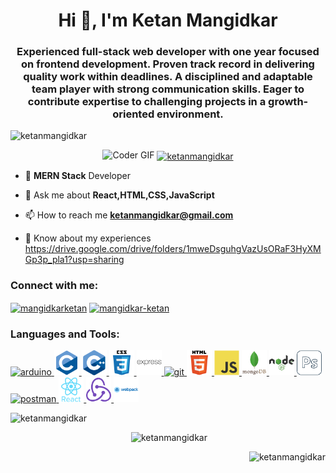 <h1 align="center">Hi 👋, I'm Ketan Mangidkar</h1>
<h3 align="center">Experienced full-stack web developer with one year focused on frontend development. Proven track record in delivering quality work within deadlines. A disciplined and adaptable team player with strong communication skills. Eager to contribute expertise to challenging projects in a growth-oriented environment.</h3>

<p align="left"> <img src="https://komarev.com/ghpvc/?username=ketanmangidkar&label=Profile%20views&color=0e75b6&style=flat" alt="ketanmangidkar" /> </p>
<p align="center"><img src="https://media.giphy.com/media/SWoSkN6DxTszqIKEqv/giphy.gif" alt="Coder GIF" width="500" height="400">
 <a href="https://github.com/ryo-ma/github-profile-trophy"><img src="https://github-profile-trophy.vercel.app/?username=ketanmangidkar" alt="ketanmangidkar" align="center"/></a> </p>

- 🌱 **MERN Stack** Developer

- 💬 Ask me about **React,HTML,CSS,JavaScript**

- 📫 How to reach me **ketanmangidkar@gmail.com**

- 📄 Know about my experiences https://drive.google.com/drive/folders/1mweDsguhgVazUsORaF3HyXMGp3p_pla1?usp=sharing


<h3 align="left">Connect with me:</h3>
<p align="left">
<a href="https://twitter.com/mangidkarketan" target="blank"><img align="center" src="https://raw.githubusercontent.com/rahuldkjain/github-profile-readme-generator/master/src/images/icons/Social/twitter.svg" alt="mangidkarketan" height="30" width="40" /></a>
<a href="https://linkedin.com/in/mangidkar-ketan" target="blank"><img align="center" src="https://raw.githubusercontent.com/rahuldkjain/github-profile-readme-generator/master/src/images/icons/Social/linked-in-alt.svg" alt="mangidkar-ketan" height="30" width="40" /></a>
</p>

<h3 align="left">Languages and Tools:</h3>
<p align="left"> <a href="https://www.arduino.cc/" target="_blank" rel="noreferrer"> <img src="https://cdn.worldvectorlogo.com/logos/arduino-1.svg" alt="arduino" width="40" height="40"/> </a> <a href="https://www.cprogramming.com/" target="_blank" rel="noreferrer"> <img src="https://raw.githubusercontent.com/devicons/devicon/master/icons/c/c-original.svg" alt="c" width="40" height="40"/> </a> <a href="https://www.w3schools.com/cpp/" target="_blank" rel="noreferrer"> <img src="https://raw.githubusercontent.com/devicons/devicon/master/icons/cplusplus/cplusplus-original.svg" alt="cplusplus" width="40" height="40"/> </a> <a href="https://www.w3schools.com/css/" target="_blank" rel="noreferrer"> <img src="https://raw.githubusercontent.com/devicons/devicon/master/icons/css3/css3-original-wordmark.svg" alt="css3" width="40" height="40"/> </a> <a href="https://expressjs.com" target="_blank" rel="noreferrer"> <img src="https://raw.githubusercontent.com/devicons/devicon/master/icons/express/express-original-wordmark.svg" alt="express" width="40" height="40"/> </a> <a href="https://git-scm.com/" target="_blank" rel="noreferrer"> <img src="https://www.vectorlogo.zone/logos/git-scm/git-scm-icon.svg" alt="git" width="40" height="40"/> </a> <a href="https://www.w3.org/html/" target="_blank" rel="noreferrer"> <img src="https://raw.githubusercontent.com/devicons/devicon/master/icons/html5/html5-original-wordmark.svg" alt="html5" width="40" height="40"/> </a> <a href="https://developer.mozilla.org/en-US/docs/Web/JavaScript" target="_blank" rel="noreferrer"> <img src="https://raw.githubusercontent.com/devicons/devicon/master/icons/javascript/javascript-original.svg" alt="javascript" width="40" height="40"/> </a> <a href="https://www.mongodb.com/" target="_blank" rel="noreferrer"> <img src="https://raw.githubusercontent.com/devicons/devicon/master/icons/mongodb/mongodb-original-wordmark.svg" alt="mongodb" width="40" height="40"/> </a> <a href="https://nodejs.org" target="_blank" rel="noreferrer"> <img src="https://raw.githubusercontent.com/devicons/devicon/master/icons/nodejs/nodejs-original-wordmark.svg" alt="nodejs" width="40" height="40"/> </a> <a href="https://www.photoshop.com/en" target="_blank" rel="noreferrer"> <img src="https://raw.githubusercontent.com/devicons/devicon/master/icons/photoshop/photoshop-line.svg" alt="photoshop" width="40" height="40"/> </a> <a href="https://postman.com" target="_blank" rel="noreferrer"> <img src="https://www.vectorlogo.zone/logos/getpostman/getpostman-icon.svg" alt="postman" width="40" height="40"/> </a> <a href="https://reactjs.org/" target="_blank" rel="noreferrer"> <img src="https://raw.githubusercontent.com/devicons/devicon/master/icons/react/react-original-wordmark.svg" alt="react" width="40" height="40"/> </a> <a href="https://redux.js.org" target="_blank" rel="noreferrer"> <img src="https://raw.githubusercontent.com/devicons/devicon/master/icons/redux/redux-original.svg" alt="redux" width="40" height="40"/> </a> <a href="https://webpack.js.org" target="_blank" rel="noreferrer"> <img src="https://raw.githubusercontent.com/devicons/devicon/d00d0969292a6569d45b06d3f350f463a0107b0d/icons/webpack/webpack-original-wordmark.svg" alt="webpack" width="40" height="40"/> </a> </p>

<p align="left"><img src="https://github-readme-stats.vercel.app/api/top-langs?username=ketanmangidkar&show_icons=true&locale=en&layout=compact" alt="ketanmangidkar" /></p>

<p align="center">&nbsp;<img src="https://github-readme-stats.vercel.app/api?username=ketanmangidkar&show_icons=true&locale=en" alt="ketanmangidkar" /></p>

<p align="right"><img src="https://github-readme-streak-stats.herokuapp.com/?user=ketanmangidkar&" alt="ketanmangidkar" /></p>


